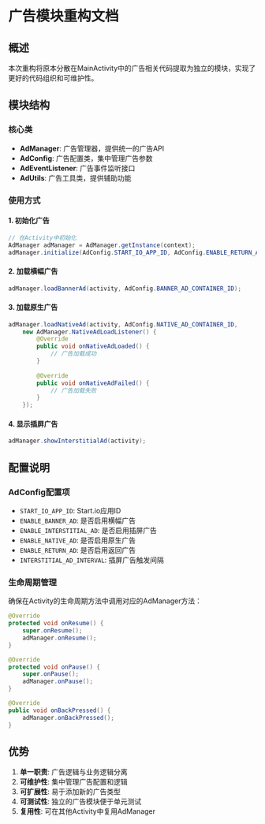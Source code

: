 # 广告模块重构文档

## 概述
本次重构将原本分散在MainActivity中的广告相关代码提取为独立的模块，实现了更好的代码组织和可维护性。

## 模块结构

### 核心类
- **AdManager**: 广告管理器，提供统一的广告API
- **AdConfig**: 广告配置类，集中管理广告参数
- **AdEventListener**: 广告事件监听接口
- **AdUtils**: 广告工具类，提供辅助功能

### 使用方式

#### 1. 初始化广告
```java
// 在Activity中初始化
AdManager adManager = AdManager.getInstance(context);
adManager.initialize(AdConfig.START_IO_APP_ID, AdConfig.ENABLE_RETURN_AD);
```

#### 2. 加载横幅广告
```java
adManager.loadBannerAd(activity, AdConfig.BANNER_AD_CONTAINER_ID);
```

#### 3. 加载原生广告
```java
adManager.loadNativeAd(activity, AdConfig.NATIVE_AD_CONTAINER_ID, 
    new AdManager.NativeAdLoadListener() {
        @Override
        public void onNativeAdLoaded() {
            // 广告加载成功
        }
        
        @Override
        public void onNativeAdFailed() {
            // 广告加载失败
        }
    });
```

#### 4. 显示插屏广告
```java
adManager.showInterstitialAd(activity);
```

## 配置说明

### AdConfig配置项
- `START_IO_APP_ID`: Start.io应用ID
- `ENABLE_BANNER_AD`: 是否启用横幅广告
- `ENABLE_INTERSTITIAL_AD`: 是否启用插屏广告
- `ENABLE_NATIVE_AD`: 是否启用原生广告
- `ENABLE_RETURN_AD`: 是否启用返回广告
- `INTERSTITIAL_AD_INTERVAL`: 插屏广告触发间隔

### 生命周期管理
确保在Activity的生命周期方法中调用对应的AdManager方法：

```java
@Override
protected void onResume() {
    super.onResume();
    adManager.onResume();
}

@Override
protected void onPause() {
    super.onPause();
    adManager.onPause();
}

@Override
public void onBackPressed() {
    adManager.onBackPressed();
}
```

## 优势
1. **单一职责**: 广告逻辑与业务逻辑分离
2. **可维护性**: 集中管理广告配置和逻辑
3. **可扩展性**: 易于添加新的广告类型
4. **可测试性**: 独立的广告模块便于单元测试
5. **复用性**: 可在其他Activity中复用AdManager